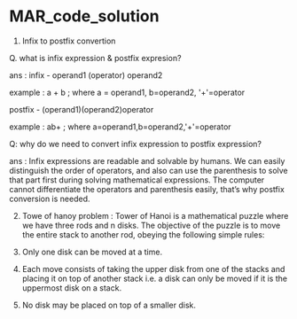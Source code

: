 # MAR_code_solution
1. Infix to postfix convertion

Q. what is infix expression & postfix expresion?

ans : infix - operand1 (operator) operand2

example : a + b ; where a = operand1, b=operand2, '+'=operator

postfix - (operand1)(operand2)operator

example : ab+ ; where a=operand1,b=operand2,'+'=operator

Q: why do we need to convert infix expression to postfix expression?

ans : Infix expressions are readable and solvable by humans. We can easily distinguish the order of operators, and also can use the parenthesis to solve that part first during solving mathematical expressions. The computer cannot differentiate the operators and parenthesis easily, that’s why postfix conversion is needed.


2. Towe of hanoy problem : 
Tower of Hanoi is a mathematical puzzle where we have three rods and n disks. The objective of the puzzle is to move the entire stack to another rod, obeying the following simple rules: 

1. Only one disk can be moved at a time.

2. Each move consists of taking the upper disk from one of the stacks and placing it on top of another stack i.e. a disk can only be moved if it is the uppermost disk on a stack.

3. No disk may be placed on top of a smaller disk.
